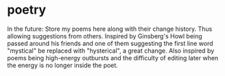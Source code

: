 # poetry
In the future: Store my poems here along with their change history. Thus allowing suggestions from others. Inspired by Ginsberg's Howl being passed around his friends and one of them suggesting the first line word "mystical" be replaced with "hysterical", a great change. Also inspired by poems being high-energy outbursts and the difficulty of editing later when the energy is no longer inside the poet.
